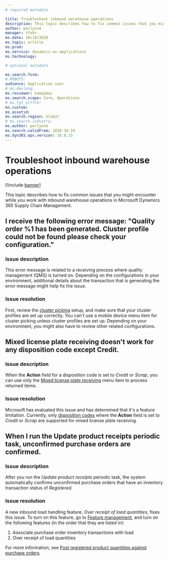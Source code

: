 ```yaml
---
# required metadata

title: Troubleshoot inbound warehouse operations
description: This topic describes how to fix common issues that you might encounter while you work with inbound warehouse operations in Microsoft Dynamics 365 Supply Chain Management.
author: perlynne
manager: tfehr
ms.date: 10/19/2020
ms.topic: article
ms.prod: 
ms.service: dynamics-ax-applications
ms.technology: 

# optional metadata

ms.search.form: 
# ROBOTS: 
audience: Application user
# ms.devlang: 
ms.reviewer: kamaybac
ms.search.scope: Core, Operations
# ms.tgt_pltfrm: 
ms.custom: 
ms.assetid: 
ms.search.region: Global
# ms.search.industry: 
ms.author: perlynne
ms.search.validFrom: 2020-10-19
ms.dyn365.ops.version: 10.0.15
---
```


# Troubleshoot inbound warehouse operations

[!include [banner](../includes/banner.md)]

This topic describes how to fix common issues that you might encounter while you work with inbound warehouse operations in Microsoft Dynamics 365 Supply Chain Management.

## I receive the following error message: "Quality order %1 has been generated. Cluster profile could not be found please check your configuration."

### Issue description

This error message is related to a receiving process where quality management (QMS) is turned on. Depending on the configurations in your environment, additional details about the transaction that is generating the error message might help fix the issue.

### Issue resolution

First, review the [cluster picking](set-up-cluster-picking.md) setup, and make sure that your cluster profiles are set up correctly. You can't use a mobile device menu item for cluster picking unless cluster profiles are set up. Depending on your environment, you might also have to review other related configurations.

## Mixed license plate receiving doesn't work for any disposition code except Credit.

### Issue description

When the **Action** field for a disposition code is set to *Credit* or *Scrap*, you can use only the [Mixed license plate receiving](mixed-license-plate-receiving.md) menu item to process returned items.

### Issue resolution

Microsoft has evaluated this issue and has determined that it's a feature limitation. Currently, only [disposition codes](../service-management/set-up-disposition-codes.md) where the **Action** field is set to *Credit* or *Scrap* are supported for mixed license plate receiving.

## When I run the Update product receipts periodic task, unconfirmed purchase orders are confirmed.

### Issue description

After you run the *Update product receipts* periodic task, the system automatically confirms unconfirmed purchase orders that have an inventory transaction status of *Registered*.

### Issue resolution

A new inbound load handling feature, *Over receipt of load quantities*, fixes this issue. To turn on this feature, go to [Feature management](../../fin-ops-core/fin-ops/get-started/feature-management/feature-management-overview.md), and turn on the following features (in the order that they are listed in):

1. Associate purchase order inventory transactions with load
1. Over receipt of load quantities

For more information, see [Post registered product quantities against purchase orders](inbound-load-handling.md#post-registered-quantities).
